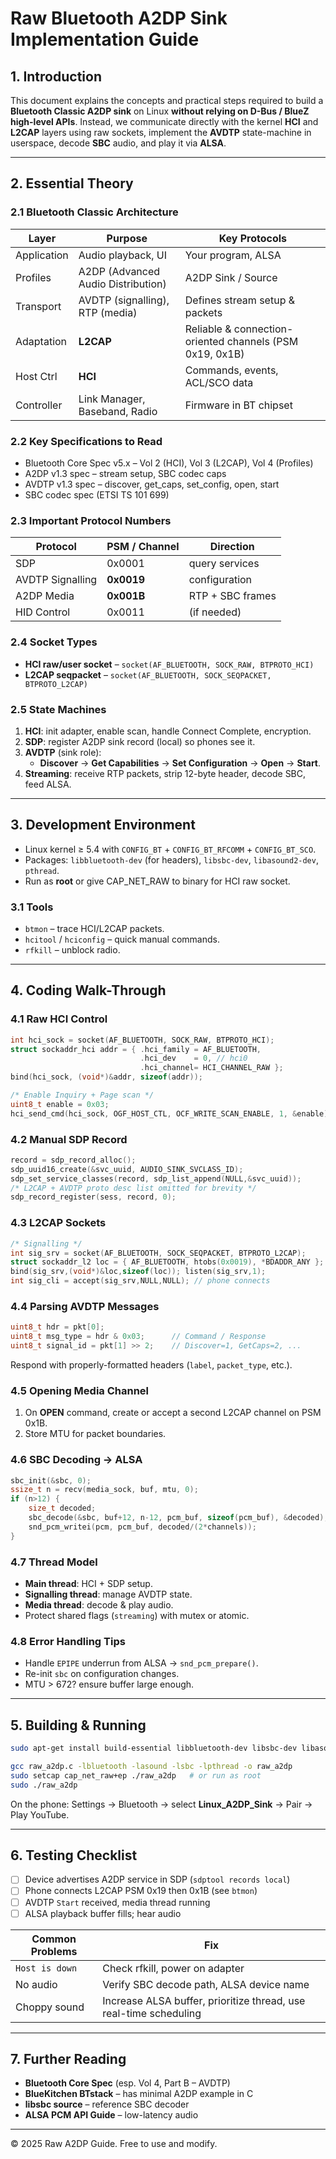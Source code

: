 # Raw Bluetooth A2DP Sink Implementation Guide

## 1. Introduction
This document explains the concepts and practical steps required to build a **Bluetooth Classic A2DP sink** on Linux **without relying on D-Bus / BlueZ high-level APIs**. Instead, we communicate directly with the kernel **HCI** and **L2CAP** layers using raw sockets, implement the **AVDTP** state-machine in userspace, decode **SBC** audio, and play it via **ALSA**.

---

## 2. Essential Theory

### 2.1 Bluetooth Classic Architecture
| Layer | Purpose | Key Protocols |
|-------|---------|---------------|
| Application | Audio playback, UI | Your program, ALSA |
| Profiles | A2DP (Advanced Audio Distribution) | A2DP Sink / Source |
| Transport | AVDTP (signalling), RTP (media) | Defines stream setup & packets |
| Adaptation | **L2CAP** | Reliable & connection-oriented channels (PSM 0x19, 0x1B) |
| Host Ctrl | **HCI** | Commands, events, ACL/SCO data |
| Controller | Link Manager, Baseband, Radio | Firmware in BT chipset |

### 2.2 Key Specifications to Read
* Bluetooth Core Spec v5.x – Vol 2 (HCI), Vol 3 (L2CAP), Vol 4 (Profiles)
* A2DP v1.3 spec – stream setup, SBC codec caps
* AVDTP v1.3 spec – discover, get_caps, set_config, open, start
* SBC codec spec (ETSI TS 101 699)

### 2.3 Important Protocol Numbers
| Protocol | PSM / Channel | Direction |
|----------|---------------|-----------|
| SDP | 0x0001 | query services |
| AVDTP Signalling | **0x0019** | configuration |
| A2DP Media | **0x001B** | RTP + SBC frames |
| HID Control | 0x0011 | (if needed) |

### 2.4 Socket Types
* **HCI raw/user socket** – `socket(AF_BLUETOOTH, SOCK_RAW, BTPROTO_HCI)`
* **L2CAP seqpacket** – `socket(AF_BLUETOOTH, SOCK_SEQPACKET, BTPROTO_L2CAP)`

### 2.5 State Machines
1. **HCI**: init adapter, enable scan, handle Connect Complete, encryption.
2. **SDP**: register A2DP sink record (local) so phones see it.
3. **AVDTP** (sink role):
   * **Discover** → **Get Capabilities** → **Set Configuration** → **Open** → **Start**.
4. **Streaming**: receive RTP packets, strip 12-byte header, decode SBC, feed ALSA.

---

## 3. Development Environment
* Linux kernel ≥ 5.4 with `CONFIG_BT` + `CONFIG_BT_RFCOMM` + `CONFIG_BT_SCO`.
* Packages: `libbluetooth-dev` (for headers), `libsbc-dev`, `libasound2-dev`, `pthread`.
* Run as **root** or give CAP_NET_RAW to binary for HCI raw socket.

### 3.1 Tools
* `btmon` – trace HCI/L2CAP packets.
* `hcitool` / `hciconfig` – quick manual commands.
* `rfkill` – unblock radio.

---

## 4. Coding Walk-Through

### 4.1 Raw HCI Control
```c
int hci_sock = socket(AF_BLUETOOTH, SOCK_RAW, BTPROTO_HCI);
struct sockaddr_hci addr = { .hci_family = AF_BLUETOOTH,
                             .hci_dev    = 0, // hci0
                             .hci_channel= HCI_CHANNEL_RAW };
bind(hci_sock, (void*)&addr, sizeof(addr));

/* Enable Inquiry + Page scan */
uint8_t enable = 0x03;
hci_send_cmd(hci_sock, OGF_HOST_CTL, OCF_WRITE_SCAN_ENABLE, 1, &enable);
```

### 4.2 Manual SDP Record
```c
record = sdp_record_alloc();
sdp_uuid16_create(&svc_uuid, AUDIO_SINK_SVCLASS_ID);
sdp_set_service_classes(record, sdp_list_append(NULL,&svc_uuid));
/* L2CAP + AVDTP proto desc list omitted for brevity */
sdp_record_register(sess, record, 0);
```

### 4.3 L2CAP Sockets
```c
/* Signalling */
int sig_srv = socket(AF_BLUETOOTH, SOCK_SEQPACKET, BTPROTO_L2CAP);
struct sockaddr_l2 loc = { AF_BLUETOOTH, htobs(0x0019), *BDADDR_ANY };
bind(sig_srv,(void*)&loc,sizeof(loc)); listen(sig_srv,1);
int sig_cli = accept(sig_srv,NULL,NULL); // phone connects
```

### 4.4 Parsing AVDTP Messages
```c
uint8_t hdr = pkt[0];
uint8_t msg_type = hdr & 0x03;      // Command / Response
uint8_t signal_id = pkt[1] >> 2;    // Discover=1, GetCaps=2, ...
```
Respond with properly-formatted headers (`label`, `packet_type`, etc.).

### 4.5 Opening Media Channel
1. On **OPEN** command, create or accept a second L2CAP channel on PSM 0x1B.
2. Store MTU for packet boundaries.

### 4.6 SBC Decoding → ALSA
```c
sbc_init(&sbc, 0);
ssize_t n = recv(media_sock, buf, mtu, 0);
if (n>12) {
    size_t decoded;
    sbc_decode(&sbc, buf+12, n-12, pcm_buf, sizeof(pcm_buf), &decoded);
    snd_pcm_writei(pcm, pcm_buf, decoded/(2*channels));
}
```

### 4.7 Thread Model
* **Main thread**: HCI + SDP setup.
* **Signalling thread**: manage AVDTP state.
* **Media thread**: decode & play audio.
* Protect shared flags (`streaming`) with mutex or atomic.

### 4.8 Error Handling Tips
* Handle `EPIPE` underrun from ALSA → `snd_pcm_prepare()`.
* Re-init `sbc` on configuration changes.
* MTU > 672? ensure buffer large enough.

---

## 5. Building & Running
```bash
sudo apt-get install build-essential libbluetooth-dev libsbc-dev libasound2-dev

gcc raw_a2dp.c -lbluetooth -lasound -lsbc -lpthread -o raw_a2dp
sudo setcap cap_net_raw+ep ./raw_a2dp   # or run as root
sudo ./raw_a2dp
```
On the phone: Settings → Bluetooth → select **Linux_A2DP_Sink** → Pair → Play YouTube.

---

## 6. Testing Checklist
- [ ] Device advertises A2DP service in SDP (`sdptool records local`)
- [ ] Phone connects L2CAP PSM 0x19 then 0x1B (see `btmon`)
- [ ] AVDTP `Start` received, media thread running
- [ ] ALSA playback buffer fills; hear audio

Common Problems | Fix
-----------------|----
`Host is down`   | Check rfkill, power on adapter
No audio         | Verify SBC decode path, ALSA device name
Choppy sound     | Increase ALSA buffer, prioritize thread, use real-time scheduling

---

## 7. Further Reading
* **Bluetooth Core Spec** (esp. Vol 4, Part B – AVDTP)
* **BlueKitchen BTstack** – has minimal A2DP example in C
* **libsbc source** – reference SBC decoder
* **ALSA PCM API Guide** – low-latency audio

---

© 2025 Raw A2DP Guide. Free to use and modify.